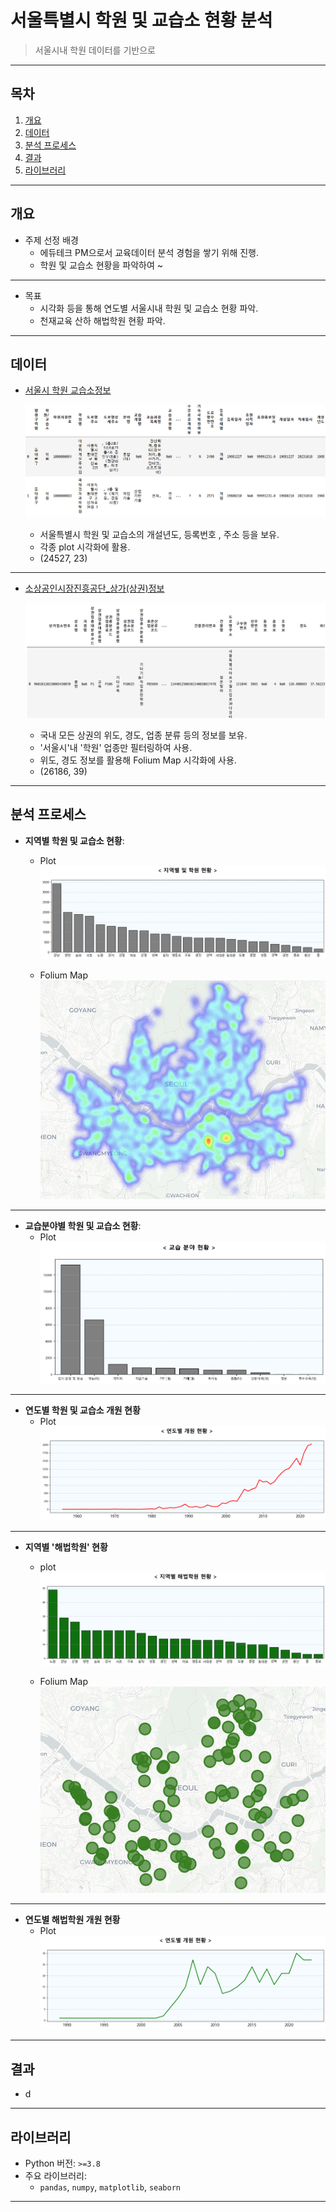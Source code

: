 # **서울특별시 학원 및 교습소 현황 분석**


> 서울시내 학원 데이터를 기반으로 

---

## **목차**
1. [개요](#개요)
2. [데이터](#데이터)
3. [분석 프로세스](#분석-프로세스)
4. [결과](#결과)
6. [라이브러리](#라이브러리)
<!-- 7. [참고자료](#참고자료) -->

---

## **개요**
- 주제 선정 배경
  - 에듀테크 PM으로서 교육데이터 분석 경험을 쌓기 위해 진행.
  - 학원 및 교습소 현황을 파악하여 ~
---
- 목표
  - 시각화 등을 통해 연도별 서울시내 학원 및 교습소 현황 파악. 
  - 천재교육 산하 해법학원 현황 파악.

---

## **데이터**

- [서울시 학원 교습소정보](http://data.seoul.go.kr/dataList/OA-20528/S/1/datasetView.do)

    ![alt text](image-1.png)
  -  서울특별시 학원 및 교습소의 개설년도, 등록번호 , 주소 등을 보유.
  - 각종 plot 시각화에 활용.
  - (24527, 23)
---
- [소상공인시장진흥공단_상가(상권)정보](https://www.data.go.kr/data/15083033/fileData.do)

  ![alt text](image-2.png)
  - 국내 모든 상권의 위도, 경도, 업종 분류 등의 정보를 보유.
  - '서울시'내 '학원' 업종만 필터링하여 사용.
  - 위도, 경도 정보를 활용해 Folium Map 시각화에 사용.
  - (26186, 39)
---

## **분석 프로세스**
- **지역별 학원 및 교습소 현황**:
  - Plot
      ![alt text](download.png)

  - Folium Map
      ![alt text](image.png)
---

- **교습분야별 학원 및 교습소 현황**:
  - Plot
   ![alt text](download-2.png)
---

- **연도별 학원 및 교습소 개원 현황**
  - Plot
  ![alt text](download-3.png)
---
- **지역별 '해법학원' 현황**
  - plot
  ![alt text](download-4.png)

  - Folium Map
  ![alt text](image-3.png)
---
- **연도별 해법학원 개원 현황**
  - Plot
  ![alt text](download-5.png)
---

## **결과**
- d

---

## **라이브러리**
- Python 버전: `>=3.8`
- 주요 라이브러리:
  - `pandas`, `numpy`, `matplotlib`, `seaborn`
---

<!-- ## **참고자료**
- 데이터 출처 또는 관련 문서:
  - [서울특별시 열린데이터광장](https://data.seoul.go.kr)
  - 관련 논문, 블로그 링크 등 -->
